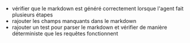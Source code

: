 - vérifier que le markdown est généré correctement lorsque l'agent fait plusieurs étapes
- rajouter les champs manquants dans le markdown
- rajouter un test pour parser le markdown et vérifier de manière déterministe que les requêtes fonctionnent